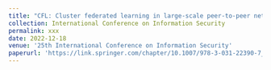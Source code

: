 ```yaml
---
title: "CFL: Cluster federated learning in large-scale peer-to-peer networks"
collection: International Conference on Information Security
permalink: xxx
date: 2022-12-18
venue: '25th International Conference on Information Security'
paperurl: 'https://link.springer.com/chapter/10.1007/978-3-031-22390-7_27'
---
```

